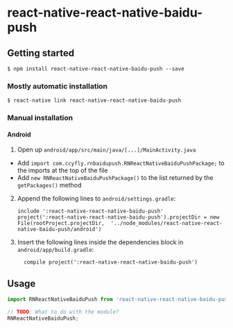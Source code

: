 
# react-native-react-native-baidu-push

## Getting started

`$ npm install react-native-react-native-baidu-push --save`

### Mostly automatic installation

`$ react-native link react-native-react-native-baidu-push`

### Manual installation


#### Android

1. Open up `android/app/src/main/java/[...]/MainActivity.java`
  - Add `import com.ccyfly.rnbaidupush.RNReactNativeBaiduPushPackage;` to the imports at the top of the file
  - Add `new RNReactNativeBaiduPushPackage()` to the list returned by the `getPackages()` method
2. Append the following lines to `android/settings.gradle`:
  	```
  	include ':react-native-react-native-baidu-push'
  	project(':react-native-react-native-baidu-push').projectDir = new File(rootProject.projectDir, 	'../node_modules/react-native-react-native-baidu-push/android')
  	```
3. Insert the following lines inside the dependencies block in `android/app/build.gradle`:
  	```
      compile project(':react-native-react-native-baidu-push')
  	```


## Usage
```javascript
import RNReactNativeBaiduPush from 'react-native-react-native-baidu-push';

// TODO: What to do with the module?
RNReactNativeBaiduPush;
```
  